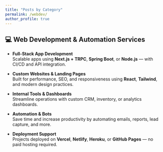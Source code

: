 ```yaml
---
title: "Posts by Category"
permalink: /webdev/
author_profile: true
---
```

## 💻 Web Development & Automation Services

- **Full-Stack App Development**  
  Scalable apps using **Next.js + TRPC**, **Spring Boot**, or **Node.js** — with CI/CD and API integration.

- **Custom Websites & Landing Pages**  
  Built for performance, SEO, and responsiveness using **React**, **Tailwind**, and modern design practices.

- **Internal Tools & Dashboards**  
  Streamline operations with custom CRM, inventory, or analytics dashboards.

- **Automation & Bots**  
  Save time and increase productivity by automating emails, reports, lead capture, and more.

- **Deployment Support**  
  Projects deployed on **Vercel**, **Netlify**, **Heroku**, or **GitHub Pages** — no paid hosting required.
